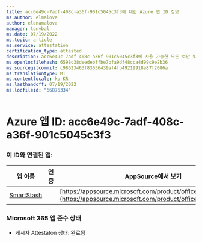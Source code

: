 ```yaml
---
title: acc6e49c-7adf-408c-a36f-901c5045c3f3에 대한 Azure 앱 ID 정보
ms.author: elmalova
author: elenamalova
manager: tonybal
ms.date: 07/19/2022
ms.topic: article
ms.service: attestation
certification_type: attested
description: acc6e49c-7adf-408c-a36f-901c5045c3f3에 사용 가능한 모든 보안 및 규정 준수 정보입니다.
ms.openlocfilehash: 6598c38deedebffbe7bfa9df48cca4d99c9e2b36
ms.sourcegitcommit: c98623463f83636439af4fb49219918e87f2086a
ms.translationtype: MT
ms.contentlocale: ko-KR
ms.lasthandoff: 07/19/2022
ms.locfileid: "66876334"
---
```

# <a name="azure-app-id-acc6e49c-7adf-408c-a36f-901c5045c3f3"></a>Azure 앱 ID: acc6e49c-7adf-408c-a36f-901c5045c3f3


### <a name="apps-associated-with-this-id"></a>이 ID와 연결된 앱:
| **앱 이름** | **인증** | **AppSource에서 보기** |
|--------------|---------------|-----------------------|
| [SmartStash](../forward/WA200004223.md) |  | [https://appsource.microsoft.com/product/office/WA200004223](https://appsource.microsoft.com/product/office/WA200004223) |

### <a name="microsoft-365-app-compliance-status"></a>Microsoft 365 앱 준수 상태
- 게시자 Attestaton 상태: 완료됨
